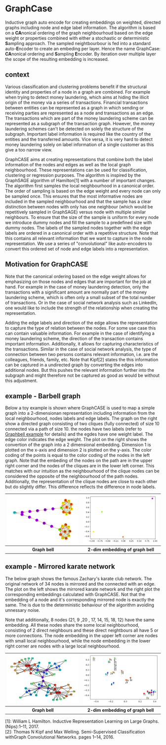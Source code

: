# GraphCase
Inductive graph auto encode for creating embeddings on weighted, directed graphs including node and edge label information. The algorithm is based on a **CA**nonical ordering of the graph neighbourhoud based on the edge weight or properties combined with either a stochastic or deterministic **S**ampling approach. The sampled neightbourbour is fed into a standard auto-**E**ncoder to create an embeding per layer. Hence the name GraphCase: **CA**nonical ordering and **S**ampling **E**ncoder.  By iteration over multiple layer the scope of the resulting embedding is increased. 

## context
Various classification and clustering problems benefit if the structural identity and properties of a node in a graph are combined. For example when trying to detect money laundering, which aims at hiding the illicit origin of the money via a series of transactions. Financial transactions between entities can be represented as a graph in which sending or receiving parties are represented as a node and transactions as an edge. The transactions which are part of the money laundering scheme can be represented as a subgraph of the transaction graph. However, the money laundering schemes can't be detected on solely the structure of the subgraph. Important label information is required like the country of the entities and the transferred amounts. Vice versa, it is very hard to detect money laundering solely on label information of a single customer as this give a too narrow view.

GraphCASE aims at creating representations that combine both the label information of the nodes and edges as well as the local graph neighbourhood. These representations can be used for classification, clustering or regression purposes. The algorithm is inspired by the GraphSAGE algorithm of Hamilton[1] with a number of important changes. The algorithm first samples the local neighbourhood in a canonical order. The order of sampling is based on the edge weight and every node can only be sampled once. This ensures that the most informative nodes are included in the sampled neighbourhood and that the sample has a clear distinction between nodes with only has one neighbour (which would be repetitively sampled in GraphSAGE) versus node with multiple similar neighbours. To ensure that the size of the sample is uniform for every node we introduce dummy nodes and fill the sample to a predefined size with dummy nodes. The labels of the sampled nodes together with the edge labels are ordered in a canonical order with a repetitive structure. Note that this contains all relevant information that we want to capture in the node representation. We use a series of "convolutional" like auto-encoders to convert this ordered set of node and edge labels into a representation.

## Motivation for GraphCASE
Note that the canonical ordering based on the edge weight allows for emphasizing on those nodes and edges that are important for the job at hand. For example in the case of money laundering detection, only the transactions with a significant amount are normally part of the money laundering scheme, which is often only a small subset of the total number of transactions. Or in the case of social network analysis such as LinkedIn, one would like to include the strength of the relationship when creating the representation.

Adding the edge labels and direction of the edge allows the representation to capture the type of relation between the nodes. For some use case this can contain valuable information. For example in the case of identifying a money laundering scheme, the direction of the transaction contains important information. Additionally, it allows for capturing characteristics of the transactions. Similar in the case of social network analysis, the type of connection between two persons contains relevant information, i.e. are the colleagues, friends, family, etc. Note that Kipf[2] states the this information can be captured in a undirected graph by converting the edges into additional nodes. But this pushes the relevant information further into the subgraph and might therefore not be captured as good as would be without this adjustment.

## example - Barbell graph
Below a toy example is shown where GraphCASE is used to map a simple graph into a 2-dimensionan representation including information from the local neighbourhood, nodes labels and edge labels. The graph on the right show a directed graph consisting of two cliques (fully connected) of size 10 connected via a path of size 10. the nodes have two labels (refer to [Graphbell example](https://github.com/tonyPo/GraphCase/wiki/Graphbell-example) for details) and the egdes have one weight label. The edge color indicates the edge weight. The plot on the right shows the convertion of the graph into a 2 dimensional embedding. Dimension 1 is plotted on the x-axis and dimension 2 is plotted on the y-axis. The color coding of the points is equal to the color coding of the nodes in the left graph. Note that the embeding of the nodes on the path are in the upper right corner and the nodes of the cliques are in the lower left corner. This matches with our intuition as the neighbourhood of the clique nodes can be considered the opposite of the neighbourhood of the path nodes. Additionally, the representation of the clique nodes are close to each other but do slightly differ. This difference reflects the difference in node labels. 


<table style="width:100%">
  <tr>
    <th><img src="https://github.com/tonyPo/GraphCase/blob/feature/experiments/graphbell.png?raw=true" alt="Graph bell" width="350"/></th>
    <th><img src="https://github.com/tonyPo/GraphCase/blob/feature/experiments/embed_graphbell.png?raw=true" alt="Graph bell embedding" width="350"/></th>
  </tr><tr>
    <th>Graph bell</th><th>2-dim embedding of graph bell</th>
  </tr>
</table>

## example - Mirrored karate network
The below graph shows the famous Zachary's karate club network. The original network of 34 nodes is mirrored and the connected with an edge. The plot on the left shows the mirrored karate network and the right plot the corresponding embeddings calculated with GraphCASE. Not that the embedding of a node and it's corresponding mirrored node is exactly the same. The is due to the deterministic behaviour of the algorithm avoiding unnessary noise.

Note that additionally, 8 nodes (21, 9 ,20 , 17, 14, 15, 18, 12) have the same embedding. All these nodes share the some local neighbourhood, consisting of 2 direct neighbours and these direct neightbours all have 5 or more connections. The node embedding in the upper left corner are nodes with small local neighbourhood, while the node embedding in the lower right corner are nodes with a large local neighbourhood.

<table style="width:100%">
  <tr>
    <th><img src="https://github.com/tonyPo/GraphCase/blob/feature/experiments/karate_mir.png?raw=true" alt="Graph bell" width="400"/></th>
    <th><img src="https://github.com/tonyPo/GraphCase/blob/feature/experiments/karate_embed_base.png?raw=true" alt="Graph bell embedding" width="400"/></th>
  </tr><tr>
    <th>Graph bell</th><th>2-dim embedding of graph bell</th>
  </tr>
</table>


[1]:  William L Hamilton.  Inductive Representation Learning on Large Graphs.(Nips):1–11, 2017.  
[2]:  Thomas  N  Kipf  and  Max  Welling.    Semi-Supervised  Classification  withGraph Convolutional Networks.  pages 1–14, 2016.
